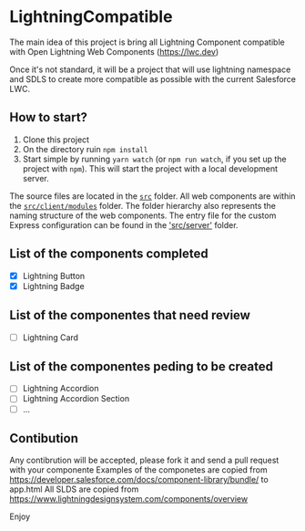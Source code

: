 # LightningCompatible

The main idea of this project is bring all Lightning Component compatible with Open Lightning Web Components (https://lwc.dev)

Once it's not standard, it will be a project that will use lightning namespace and SDLS to create more compatible as possible with the current Salesforce LWC.

## How to start?

1. Clone this project
2. On the directory ruin `npm install`
3. Start simple by running `yarn watch` (or `npm run watch`, if you set up the project with `npm`). This will start the project with a local development server.

The source files are located in the [`src`](./src) folder.
All web components are within the [`src/client/modules`](./src/modules) folder.
The folder hierarchy also represents the naming structure of the web components. The entry file for the custom Express configuration can be found in the ['src/server'](./src/server) folder.

## List of the components completed

-   [x] Lightning Button
-   [x] Lightning Badge

## List of the componentes that need review

-   [ ] Lightning Card

## List of the componentes peding to be created

-   [ ] Lightning Accordion
-   [ ] Lightning Accordion Section
-   [ ] ...

## Contibution

Any contibrution will be accepted, please fork it and send a pull request with your componente
Examples of the componetes are copied from https://developer.salesforce.com/docs/component-library/bundle/ to app.html
All SLDS are copied from https://www.lightningdesignsystem.com/components/overview

Enjoy

